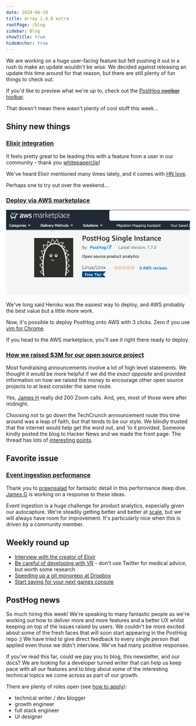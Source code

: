 ```yaml
---
date: 2020-06-10
title: Array 1.8.0 extra
rootPage: /blog
sidebar: Blog
showTitle: true
hideAnchor: true
---
```


We are working on a huge user-facing feature but felt pushing it out in a rush to make an update wouldn't be wise. We decided against releasing an update this time around for that reason, but there are still plenty of fun things to check out.

If you'd like to preview what we're up to, check out the [PostHog <strike>coolbar</strike> toolbar](https://github.com/PostHog/posthog/issues/870).

That doesn't mean there wasn't plenty of cool stuff this week...
## Shiny new things

### [Elixir integration](../docs/integrations/elixir-integration)

It feels pretty great to be leading this with a feature from a user in our community - thank you [whitepaperclip](https://github.com/whitepaperclip)!

We've heard Elixir mentioned many times lately, and it comes with [HN love](https://news.ycombinator.com/item?id=18838115).

Perhaps one to try out over the weekend...

### [Deploy via AWS marketplace](https://aws.amazon.com/marketplace/pp/B089QN5DZM#pdp-pricing)

![PostHog on AWS marketplace](../images/posthog-on-aws-marketplace.jpg)

We've long said Heroku was the easiest way to deploy, and AWS probably the best value but a little more work.

Now, it's possible to deploy PostHog onto AWS with 3 clicks. Zero if you use [vim for Chrome](https://chrome.google.com/webstore/detail/vimium/dbepggeogbaibhgnhhndojpepiihcmeb?hl=en).

If you head to the AWS marketplace, you'll see it right there ready to deploy.

### [How we raised $3M for our open source project](../blog/raising-3m-for-os)

Most fundraising announcements involve a lot of high level statements. We thought it would be more helpful if we did the _exact opposite_ and provided information on how we raised the money to encourage other open source projects to at least consider the same route.

Yes, [James H](https://github.com/jamesefhawkins) really did 200 Zoom calls. And, yes, most of those were after midnight.

Choosing not to go down the TechCrunch announcement route this time around was a leap of faith, but that tends to be our style. We blindly trusted that the internet would help get the word out, and 'lo it provided. Someone kindly posted the blog to Hacker News and we made the front page. The thread has lots of [interesting points](https://news.ycombinator.com/item?id=23426662).

## Favorite issue

### [Event ingestion performance](https://github.com/PostHog/posthog/issues/955)

Thank you to [prawnsalad](https://github.com/prawnsalad) for fantastic detail in this performance deep dive. [James G](https://github.com/fuziontech) is working on a response to these ideas.

Event ingestion is a huge challenge for product analytics, especially given our autocapture. We're steadily getting better and better at [scale](../docs/deployment/scaling-posthog), but we will always have room for improvement. It's particularly nice when this is driven by a community member.

## Weekly round up

* [Interview with the creator of Elixir](https://www.welcometothejungle.com/en/articles/btc-elixir-jose-valim)
* [Be careful of developing with VR](https://twitter.com/DannyBittman/status/1270402443768184832) - don't use Twitter for medical advice, but worth some research
* [Speeding up a git monorepo at Dropbox](https://dropbox.tech/application/speeding-up-a-git-monorepo-at-dropbox-with--200-lines-of-code)
* [Start saving for your next games console](https://www.ccn.com/2d-to-3d-leap-xbox-chief-delivers-dramatic-next-gen-sales-pitch/)

## PostHog news

So much hiring this week! We're speaking to many fantastic people as we're working out how to deliver more and more features and a better UX whilst keeping on top of the issues raised by users. We couldn't be more excited about some of the fresh faces that will soon start appearing in the PostHog repo :) We have tried to give direct feedback to every single person that applied even those we didn't interview. We've had many positive responses.

If you've read this far, could we pay you to blog, this newsletter, and our docs? We are looking for a developer turned writer that can help us keep pace with all our features and to blog about some of the interesting technical topics we come across as part of our growth.

There are plenty of roles open (see [how to apply](/careers)): 
* technical writer / dev blogger
* growth engineer
* full stack engineer
* UI designer